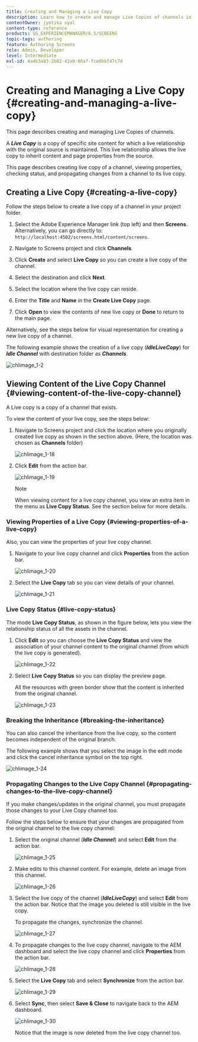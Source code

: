 ```yaml
---
title: Creating and Managing a Live Copy
description: Learn how to create and manage Live Copies of channels in AEM Screens.
contentOwner: jyotika syal
content-type: reference
products: SG_EXPERIENCEMANAGER/6.5/SCREENS
topic-tags: authoring
feature: Authoring Screens
role: Admin, Developer
level: Intermediate
exl-id: 4a4b3a83-2b02-42a0-86a7-fce6bbf47c7d
---
```

# Creating and Managing a Live Copy {#creating-and-managing-a-live-copy}

This page describes creating and managing Live Copies of channels.

A ***Live Copy*** is a copy of specific site content for which a live relationship with the original source is maintained. This live relationship allows the live copy to inherit content and page properties from the source.

This page describes creating live copy of a channel, viewing properties, checking status, and propagating changes from a channel to its live copy.


## Creating a Live Copy {#creating-a-live-copy}

Follow the steps below to create a live copy of a channel in your project folder.

1. Select the Adobe Experience Manager link (top left) and then **Screens**. Alternatively, you can ﻿go directly to: `http://localhost:4502/screens.html/content/screens`.

1. Navigate to Screens project and click **Channels**.
1. Click **Create** and select **Live Copy** so you can create a live copy of the channel.
1. Select the destination and click **Next**.
1. Select the location where the live copy can reside.
1. Enter the **Title** and **Name** in the **Create Live Copy** page.

1. Click **Open** to view the contents of new live copy or **Done** to return to the main page.

Alternatively, see the steps below for visual representation for creating a new live copy of a channel.

The following example shows the creation of a live copy (***IdleLiveCopy***) for ***Idle Channel*** with destination folder as ***Channels***.

![chlimage_1-2](assets/chlimage_1-2.gif)

## Viewing Content of the Live Copy Channel {#viewing-content-of-the-live-copy-channel}

A Live copy is a copy of a channel that exists.

To view the content of your live copy, see the steps below:

1. Navigate to Screens project and click the location where you originally created live copy as shown in the section above. (Here, the location was chosen as **Channels** folder)

   ![chlimage_1-18](assets/chlimage_1-18.png)

1. Click **Edit** from the action bar.

   ![chlimage_1-19](assets/chlimage_1-19.png)

   >[!NOTE]
   >
   >When viewing content for a live copy channel, you view an extra item in the menu as **Live Copy Status**. See the section below for more details.

### Viewing Properties of a Live Copy {#viewing-properties-of-a-live-copy}

Also, you can view the properties of your live copy channel.

1. Navigate to your live copy channel and click **Properties** from the action bar.

   ![chlimage_1-20](assets/chlimage_1-20.png)

1. Select the **Live Copy** tab so you can view details of your channel.

   ![chlimage_1-21](assets/chlimage_1-21.png)

### Live Copy Status {#live-copy-status}

The mode **Live Copy Status**, as shown in the figure below, lets you view the relationship status of all the assets in the channel.

1. Click **Edit** so you can choose the **Live Copy Status** and view the association of your channel content to the original channel (from which the live copy is generated).

   ![chlimage_1-22](assets/chlimage_1-22.png)

1. Select **Live Copy Status** so you can display the preview page.

   All the resources with green border show that the content is inherited from the original channel.

   ![chlimage_1-23](assets/chlimage_1-23.png)

### Breaking the Inheritance {#breaking-the-inheritance}

You can also cancel the inheritance from the live copy, so the content becomes independent of the original branch.

The following example shows that you select the image in the edit mode and click the cancel inheritance symbol on the top right.

![chlimage_1-24](assets/chlimage_1-24.png)

### Propagating Changes to the Live Copy Channel {#propagating-changes-to-the-live-copy-channel}

If you make changes/updates in the original channel, you must propagate those changes to your Live Copy channel too.

Follow the steps below to ensure that your changes are propagated from the original channel to the live copy channel:

1. Select the original channel (***Idle Channel***) and select **Edit** from the action bar.

   ![chlimage_1-25](assets/chlimage_1-25.png)

1. Make edits to this channel content. For example, delete an image from this channel.

   ![chlimage_1-26](assets/chlimage_1-26.png)

1. Select the live copy of the channel (***IdleLiveCopy***) and select **Edit** from the action bar. Notice that the image you deleted is still visible in the live copy.

   To propagate the changes, synchronize the channel.

   ![chlimage_1-27](assets/chlimage_1-27.png)

1. To propagate changes to the live copy channel, navigate to the AEM dashboard and select the live copy channel and click **Properties** from the action bar.

   ![chlimage_1-28](assets/chlimage_1-28.png)

1. Select the **Live Copy** tab and select **Synchronize** from the action bar.

   ![chlimage_1-29](assets/chlimage_1-29.png)

1. Select **Sync**, then select **Save & Close** to navigate back to the AEM dashboard.

   ![chlimage_1-30](assets/chlimage_1-30.png)

   Notice that the image is now deleted from the live copy channel too.
